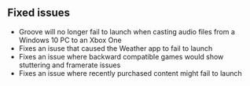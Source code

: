 ## Fixed issues
- Groove will no longer fail to launch when casting audio files from a Windows 10 PC to an Xbox One
- Fixes an isuse that caused the Weather app to fail to launch
- Fixes an issue where backward compatible games would show stuttering and framerate issues
- Fixes an issue where recently purchased content might fail to launch